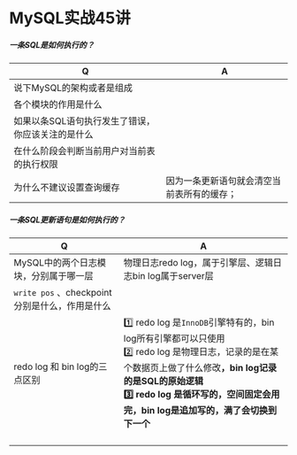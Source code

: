 # MySQL实战45讲

##### 一条SQL是如何执行的？

| Q                                                 | A                                          |
| ------------------------------------------------- | ------------------------------------------ |
| 说下MySQL的架构或者是组成                         |                                            |
| 各个模块的作用是什么                              |                                            |
| 如果以条SQL语句执行发生了错误，你应该关注的是什么 |                                            |
| 在什么阶段会判断当前用户对当前表的执行权限        |                                            |
| 为什么不建议设置查询缓存                          | 因为一条更新语句就会清空当前表所有的缓存； |

##### 一条SQL更新语句是如何执行的？

| Q                                              | A                                                            |
| ---------------------------------------------- | ------------------------------------------------------------ |
| MySQL中的两个日志模块，分别属于哪一层          | 物理日志redo log，属于引擎层、逻辑日志bin log属于server层    |
| `write pos` 、checkpoint分别是什么，作用是什么 |                                                              |
| redo log 和 bin log的三点区别                  | :one: redo log 是`InnoDB`引擎特有的，bin log所有引擎都可以只使用<br>:two: redo log 是物理日志，记录的是在某个数据页上做了什么修改<b>，bin log记录的是SQL的原始逻辑<br>:three: redo log 是循环写的，空间固定会用完，bin log是追加写的，满了会切换到下一个 |
|                                                |                                                              |
|                                                |                                                              |
|                                                |                                                              |
|                                                |                                                              |

